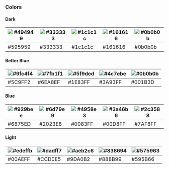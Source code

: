 ### Colors
#### Dark
| ![#494949](https://via.placeholder.com/15/494949/000000?text=+) | ![#333333](https://via.placeholder.com/15/333333/000000?text=+) | ![#1c1c1c](https://via.placeholder.com/15/1c1c1c/000000?text=+) | ![#161616](https://via.placeholder.com/15/161616/000000?text=+) | ![#0b0b0b](https://via.placeholder.com/15/0b0b0b/000000?text=+) |
| ----------- | ----------- | ----------- | ----------- | ----------- |
| #595959 | #333333 | #1c1c1c | #161616 | #0b0b0b |

#### Better Blue
| ![#9fc4f4](https://via.placeholder.com/15/9fc4f4/000000?text=+) | ![#7fb1f1](https://via.placeholder.com/15/7fb1f1/000000?text=+) | ![#5f9ded](https://via.placeholder.com/15/5f9ded/000000?text=+) | ![#4c7ebe](https://via.placeholder.com/15/4c7ebe/000000?text=+) | ![#0b0b0b](https://via.placeholder.com/15/395e8e/000000?text=+) |
| ----------- | ----------- | ----------- | ----------- | ----------- |
| #5C9FF2 | #6EA8EF | #1E83FF | #3A93FF | #001B3D |

#### Blue
| ![#929bee](https://via.placeholder.com/15/929bee/000000?text=+) | ![#6d79e9](https://via.placeholder.com/15/6d79e9/000000?text=+) | ![#4958e3](https://via.placeholder.com/15/4958e3/000000?text=+) | ![#3a46b6](https://via.placeholder.com/15/3a46b6/000000?text=+) | ![#2c3588](https://via.placeholder.com/15/2c3588/000000?text=+) |
| ----------- | ----------- | ----------- | ----------- | ----------- |
| #6875ED | #2023E8 | #0083FF | #00D8FF | #7AF8FF |

#### Light
| ![#edeffb](https://via.placeholder.com/15/EDEFFB/000000?text=+) | ![#dadff7](https://via.placeholder.com/15/dadff7/000000?text=+) | ![#aeb2c6](https://via.placeholder.com/15/aeb2c6/000000?text=+) | ![#838694](https://via.placeholder.com/15/838694/000000?text=+) | ![#575963](https://via.placeholder.com/15/575963/000000?text=+) |
| ----------- | ----------- | ----------- | ----------- | ----------- |
| #00AEFF | #CCD0E5 | #9DA0B2 | #888B99 | #595B66 |
